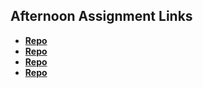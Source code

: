## Afternoon Assignment Links

* **[Repo](https://github.com/MarkKuzne/game-night)** 
* **[Repo](https://github.com/MarkKuzne/vendr)**
* **[Repo](https://github.com/MarkKuzne/lateSummer23-gregslistMVC)**
* **[Repo](https://github.com/MarkKuzne/<ASSIGNMENT_REPO>)**
